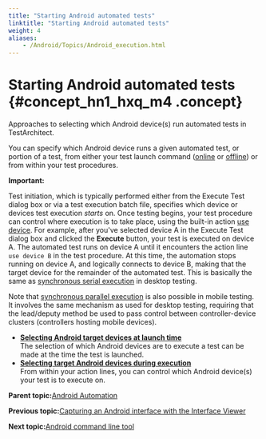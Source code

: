 ```yaml
--- 
title: "Starting Android automated tests"
linktitle: "Starting Android automated tests"
weight: 4
aliases: 
    - /Android/Topics/Android_execution.html
---
```

# Starting Android automated tests {#concept_hn1_hxq_m4 .concept}

Approaches to selecting which Android device\(s\) run automated tests in TestArchitect.

You can specify which Android device runs a given automated test, or portion of a test, from either your test launch command \([online](../../TA_Help/Topics/Test_exec_test_execution.html) or [offline](../../TA_Help/Topics/Test_exec_batch_file.html)\) or from within your test procedures.

**Important:**

Test initiation, which is typically performed either from the Execute Test dialog box or via a test execution batch file, specifies which device or devices test execution *starts* on. Once testing begins, your test procedure can control where execution is to take place, using the built-in action [use device](../../TA_Automation/Topics/bia_use_device.html). For example, after you've selected device A in the Execute Test dialog box and clicked the **Execute** button, your test is executed on device A. The automated test runs on device A until it encounters the action line `use device B` in the test procedure. At this time, the automation stops running on device A, and logically connects to device B, making that the target device for the remainder of the automated test. This is basically the same as [synchronous serial execution](../../TA_Help/Topics/Test_exec_remote_synchronous_serial.html) in desktop testing.

Note that [synchronous parallel execution](../../TA_Help/Topics/Test_exec_remote_synchronous_parallel.html) is also possible in mobile testing. It involves the same mechanism as used for desktop testing, requiring that the lead/deputy method be used to pass control between controller-device clusters \(controllers hosting mobile devices\).

-   **[Selecting Android target devices at launch time](../../Android/Topics/Android_execution_GUI.html)**  
The selection of which Android devices are to execute a test can be made at the time the test is launched.
-   **[Selecting target Android devices during execution](../../Android/Topics/Android_execution_test_lines.html)**  
From within your action lines, you can control which Android device\(s\) your test is to execute on.

**Parent topic:**[Android Automation](../../Android/Topics/Android_Automation_begin.html)

**Previous topic:**[Capturing an Android interface with the Interface Viewer](../../Android/Topics/Capturing_Android_interface.html)

**Next topic:**[Android command line tool](../../Android/Topics/Android_command_line_tool.html)

